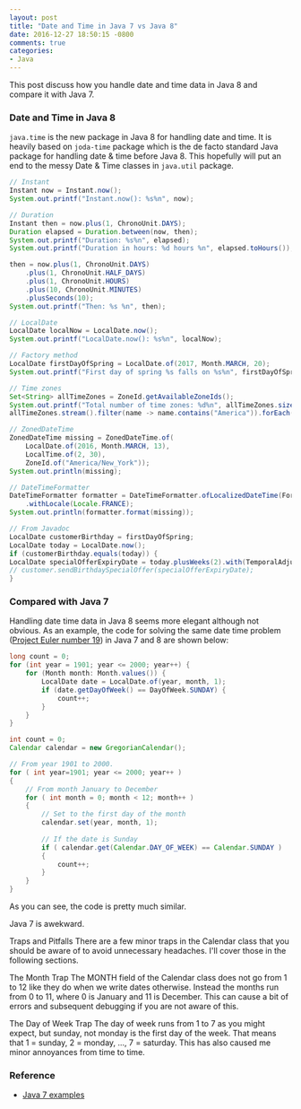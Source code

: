 ```yaml
---
layout: post
title: "Date and Time in Java 7 vs Java 8"
date: 2016-12-27 18:50:15 -0800
comments: true
categories: 
- Java
---
```


This post discuss how you handle date and time data in Java 8 and compare it with Java 7.

<!--more-->

### Date and Time in Java 8

`java.time` is the new package in Java 8 for handling date and time.
It is heavily based on `joda-time` package which is the de facto standard Java package for handling date & time before Java 8.
This hopefully will put an end to the messy Date & Time classes in `java.util` package.

``` java java.time demos
// Instant
Instant now = Instant.now();
System.out.printf("Instant.now(): %s%n", now);

// Duration
Instant then = now.plus(1, ChronoUnit.DAYS);
Duration elapsed = Duration.between(now, then);
System.out.printf("Duration: %s%n", elapsed);
System.out.printf("Duration in hours: %d hours %n", elapsed.toHours());

then = now.plus(1, ChronoUnit.DAYS)
    .plus(1, ChronoUnit.HALF_DAYS)
    .plus(1, ChronoUnit.HOURS)
    .plus(10, ChronoUnit.MINUTES)
    .plusSeconds(10);
System.out.printf("Then: %s %n", then);

// LocalDate
LocalDate localNow = LocalDate.now();
System.out.printf("LocalDate.now(): %s%n", localNow);

// Factory method
LocalDate firstDayOfSpring = LocalDate.of(2017, Month.MARCH, 20);
System.out.printf("First day of spring %s falls on %s%n", firstDayOfSpring, firstDayOfSpring.getDayOfWeek());

// Time zones
Set<String> allTimeZones = ZoneId.getAvailableZoneIds();
System.out.printf("Total number of time zones: %d%n", allTimeZones.size());
allTimeZones.stream().filter(name -> name.contains("America")).forEach(System.out::println);

// ZonedDateTime
ZonedDateTime missing = ZonedDateTime.of(
    LocalDate.of(2016, Month.MARCH, 13),
    LocalTime.of(2, 30),
    ZoneId.of("America/New_York"));
System.out.println(missing);

// DateTimeFormatter
DateTimeFormatter formatter = DateTimeFormatter.ofLocalizedDateTime(FormatStyle.LONG)
    .withLocale(Locale.FRANCE);
System.out.println(formatter.format(missing));

// From Javadoc
LocalDate customerBirthday = firstDayOfSpring;
LocalDate today = LocalDate.now();
if (customerBirthday.equals(today)) {
LocalDate specialOfferExpiryDate = today.plusWeeks(2).with(TemporalAdjusters.next(DayOfWeek.FRIDAY));
// customer.sendBirthdaySpecialOffer(specialOfferExpiryDate);
}
```

### Compared with Java 7

Handling date time data in Java 8 seems more elegant although not obvious.
As an example, the code for solving the same date time problem ([Project Euler number 19](https://projecteuler.net/problem=19)) in Java 7 and 8 are shown below:

``` java Solving Project Euler 19 in Java 8
long count = 0;
for (int year = 1901; year <= 2000; year++) {
    for (Month month: Month.values()) {
        LocalDate date = LocalDate.of(year, month, 1);
        if (date.getDayOfWeek() == DayOfWeek.SUNDAY) {
            count++;
        }
    }
}
```

``` java Solving Proiect Euler 19 in Java 7
int count = 0;
Calendar calendar = new GregorianCalendar();

// From year 1901 to 2000.
for ( int year=1901; year <= 2000; year++ )
{
    // From month January to December
    for ( int month = 0; month < 12; month++ )
    {
        // Set to the first day of the month
        calendar.set(year, month, 1);
        
        // If the date is Sunday
        if ( calendar.get(Calendar.DAY_OF_WEEK) == Calendar.SUNDAY )
        {
            count++;
        }
    }
}
```

As you can see, the code is pretty much similar.

Java 7 is awekward.

Traps and Pitfalls
There are a few minor traps in the Calendar class that you should be aware of to avoid unnecessary headaches. I'll cover those in the following sections.

The Month Trap
The MONTH field of the Calendar class does not go from 1 to 12 like they do when we write dates otherwise. Instead the months run from 0 to 11, where 0 is January and 11 is December. This can cause a bit of errors and subsequent debugging if you are not aware of this.

The Day of Week Trap
The day of week runs from 1 to 7 as you might expect, but sunday, not monday is the first day of the week. That means that 1 = sunday, 2 = monday, ..., 7 = saturday. This has also caused me minor annoyances from time to time.

### Reference

* [Java 7 examples](http://tutorials.jenkov.com/java-date-time/java-util-calendar.html)